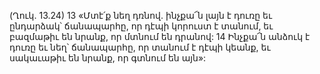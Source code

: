(Ղուկ. 13.24)
13 «Մտէ՛ք նեղ դռնով. ինչքա՜ն լայն է դուռը եւ ընդարձակ՝ ճանապարհը, որ դէպի կորուստ է տանում, եւ բազմաթիւ են նրանք, որ մտնում են դրանով: 14 Ինչքա՜ն անձուկ է դուռը եւ նեղ՝ ճանապարհը, որ տանում է դէպի կեանք, եւ սակաւաթիւ են նրանք, որ գտնում են այն»:

